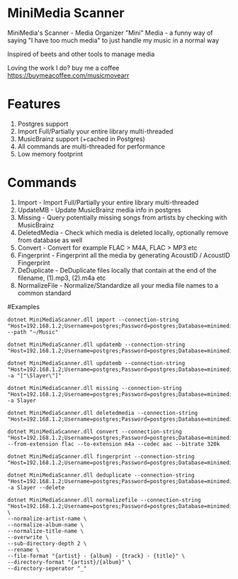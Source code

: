 # MiniMedia Scanner
MiniMedia's Scanner - Media Organizer
"Mini" Media - a funny way of saying "I have too much media" to just handle my music in a normal way

Inspired of beets and other tools to manage media

Loving the work I do? buy me a coffee https://buymeacoffee.com/musicmovearr

# Features
1. Postgres support
2. Import Full/Partially your entire library multi-threaded
3. MusicBrainz support (+cached in Postgres)
4. All commands are multi-threaded for performance
5. Low memory footprint

# Commands
1. Import - Import Full/Partially your entire library multi-threaded
2. UpdateMB - Update MusicBrainz media info in postgres
3. Missing - Query potentially missing songs from artists by checking with MusicBrainz
4. DeletedMedia - Check which media is deleted locally, optionally remove from database as well
5. Convert - Convert for example FLAC > M4A, FLAC > MP3 etc
6. Fingerprint - Fingerprint all the media by generating AcoustID / AcoustID Fingerprint
7. DeDuplicate - DeDuplicate files locally that contain at the end of the filename, (1).mp3, (2).m4a etc
8. NormalizeFile - Normalize/Standardize all your media file names to a common standard

#Examples
```
dotnet MiniMediaScanner.dll import --connection-string "Host=192.168.1.2;Username=postgres;Password=postgres;Database=minimedia" --path "~/Music" 
```
```
dotnet MiniMediaScanner.dll updatemb --connection-string "Host=192.168.1.2;Username=postgres;Password=postgres;Database=minimedia"
```
```
dotnet MiniMediaScanner.dll updatemb --connection-string "Host=192.168.1.2;Username=postgres;Password=postgres;Database=minimedia" -a "["\Slayer\"]"
```
```
dotnet MiniMediaScanner.dll missing --connection-string "Host=192.168.1.2;Username=postgres;Password=postgres;Database=minimedia" -a Slayer
```
```
dotnet MiniMediaScanner.dll deletedmedia --connection-string "Host=192.168.1.2;Username=postgres;Password=postgres;Database=minimedia"
```
```
dotnet MiniMediaScanner.dll convert --connection-string "Host=192.168.1.2;Username=postgres;Password=postgres;Database=minimedia" --from-extension flac --to-extension m4a --codec aac --bitrate 320k
```
```
dotnet MiniMediaScanner.dll fingerprint --connection-string "Host=192.168.1.2;Username=postgres;Password=postgres;Database=minimedia"
```
```
dotnet MiniMediaScanner.dll deduplicate --connection-string "Host=192.168.1.2;Username=postgres;Password=postgres;Database=minimedia" -a Slayer --delete
```
```
dotnet MiniMediaScanner.dll normalizefile --connection-string "Host=192.168.1.2;Username=postgres;Password=postgres;Database=minimedia" \
--normalize-artist-name \
--normalize-album-name \
--normalize-title-name \
--overwrite \
--sub-directory-depth 2 \
--rename \
--file-format "{artist} - {album} - {track} - {title}" \
--directory-format "{artist}/{album}" \
--directory-seperator "_"
```
